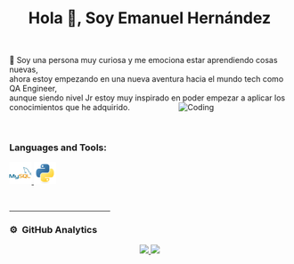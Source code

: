 <h1 align="center">Hola 👋, Soy Emanuel Hernández</h1>




<p align="left"> <a href="https://twitter.com/" target="blank"><img src="https://img.shields.io/twitter/follow/?logo=twitter&style=for-the-badge" alt="" /></a> </p>

🌱 Soy una persona muy curiosa y me emociona estar aprendiendo cosas nuevas, \
ahora estoy empezando en una nueva aventura hacia el mundo tech como QA Engineer, \
aunque siendo nivel Jr estoy muy inspirado en poder empezar a aplicar los conocimientos que he adquirido.
<img align="right" alt="Coding" width="200" src="https://i.pinimg.com/originals/81/17/8b/81178b47a8598f0c81c4799f2cdd4057.gif">


<br>
<h3 align="left">Languages and Tools:</h3>
<p align="left"> 
  <a href="https://www.mysql.com/" target="_blank" rel="noreferrer"> <img src="https://raw.githubusercontent.com/devicons/devicon/master/icons/mysql/mysql-original-wordmark.svg" alt="mysql" width="40" height="40"/> </a> 
  <a href="https://www.python.org" target="_blank" rel="noreferrer"> <img src="https://raw.githubusercontent.com/devicons/devicon/master/icons/python/python-original.svg" alt="python" width="40" height="40"/> </a> 
</p>
<br>


<hr width="36%" >

### ⚙️ &nbsp;GitHub Analytics

<p align="center">
<a href="https://github.com/Tixielgon">
  <img height="180em" src="https://github-readme-stats-eight-theta.vercel.app/api?username=Tixielgon&show_icons=true&theme=algolia&include_all_commits=true&count_private=true"/>
  <img height="180em" src="https://github-readme-stats-eight-theta.vercel.app/api/top-langs/?username=Tixielgon&layout=compact&langs_count=8&theme=algolia"/>
</a>
</p>
